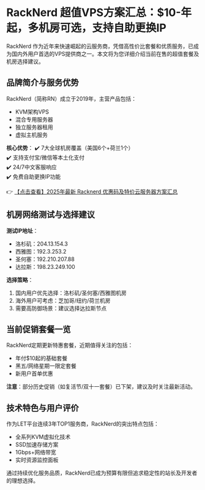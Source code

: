 # RackNerd 超值VPS方案汇总：$10-年起，多机房可选，支持自助更换IP

RackNerd 作为近年来快速崛起的云服务商，凭借高性价比套餐和优质服务，已成为国内外用户首选的VPS提供商之一。本文将为您详细介绍当前在售的超值套餐及机房选择建议。

## 品牌简介与服务优势

RackNerd（简称RN）成立于2019年，主营产品包括：
- KVM架构VPS
- 混合专用服务器
- 独立服务器租用
- 虚拟主机服务

**核心优势**：
✔️ 7大全球机房覆盖（美国6个+荷兰1个）  
✔️ 支持支付宝/微信等本土化支付  
✔️ 24/7中文客服响应  
✔️ 免费自助更换IP功能  

👉 [【点击查看】2025年最新 Racknerd 优惠码及特价云服务器方案汇总](https://bit.ly/Rack_Nerd)

## 机房网络测试与选择建议

**测试IP地址**：
- 洛杉矶：204.13.154.3
- 西雅图：192.3.253.2
- 圣何塞：192.210.207.88
- 达拉斯：198.23.249.100

**选择策略**：
1. 国内用户优先选择：洛杉矶/圣何塞/西雅图机房
2. 海外用户可考虑：芝加哥/纽约/荷兰机房
3. 需要高防御场景：建议选择达拉斯节点

## 当前促销套餐一览

RackNerd定期更新特惠套餐，近期值得关注的包括：
- 年付$10起的基础套餐
- 黑五/网络星期一限定套餐
- 新用户首单优惠

**注意**：部分历史促销（如复活节/双十一套餐）已下架，建议及时关注最新活动。

## 技术特色与用户评价

作为LET平台连续3年TOP1服务商，RackNerd的突出特点包括：
- 全系列KVM虚拟化技术
- SSD加速存储方案
- 1Gbps+网络带宽
- 实时资源监控面板

通过持续优化服务品质，RackNerd已成为预算有限但追求稳定性的站长及开发者的理想选择。